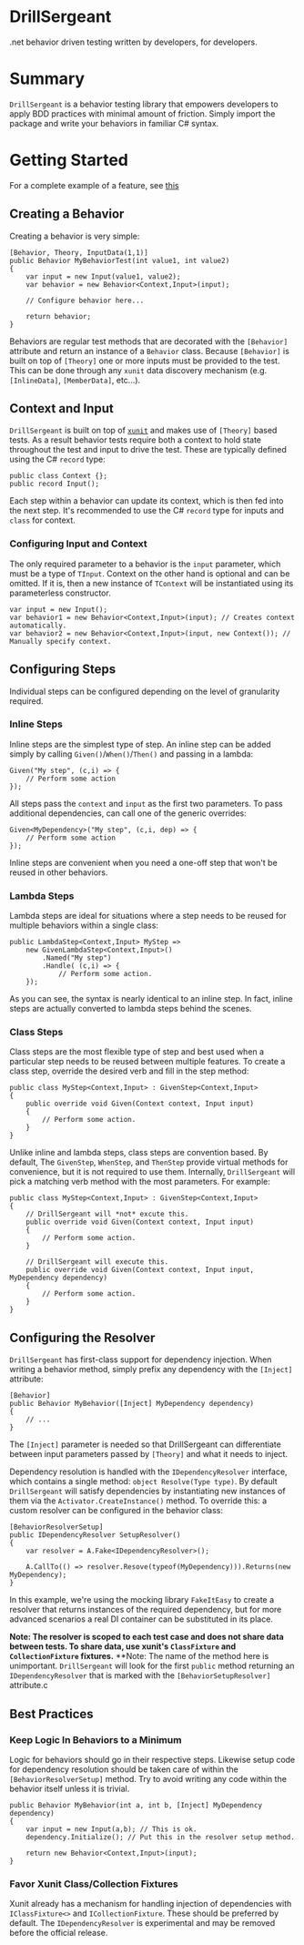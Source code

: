 # DrillSergeant
.net behavior driven testing written by developers, for developers.

# Summary

`DrillSergeant` is a behavior testing library that empowers developers to apply BDD practices with minimal amount of friction.  Simply import the package and write your behaviors in familiar C# syntax.

# Getting Started

For a complete example of a feature, see [this](https://github.com/bitcobblers/DrillSergeant/blob/main/test/DrillSergeant.Tests/Features/CalculatorFeature.cs)

## Creating a Behavior

Creating a behavior is very simple:

```
[Behavior, Theory, InputData(1,1)]
public Behavior MyBehaviorTest(int value1, int value2)
{
    var input = new Input(value1, value2);
    var behavior = new Behavior<Context,Input>(input);

    // Configure behavior here...
    
    return behavior;
}
```

Behaviors are regular test methods that are decorated with the `[Behavior]` attribute and return an instance of a `Behavior` class.  Because `[Behavior]` is built on top of `[Theory]` one or more inputs must be provided to the test.  This can be done through any `xunit` data discovery mechanism (e.g. `[InlineData]`, `[MemberData]`, etc...).

## Context and Input

`DrillSergeant` is built on top of [`xunit`](https://xunit.net/) and makes use of `[Theory]` based tests.  As a result behavior tests require both a context to hold state throughout the test and input to drive the test.  These are typically defined using the C# `record` type:

```
public class Context {};
public record Input();
```

Each step within a behavior can update its context, which is then fed into the next step.  It's recommended to use the C# `record` type for inputs and `class` for context.

### Configuring Input and Context

The only required parameter to a behavior is the `input` parameter, which must be a type of `TInput`.  Context on the other hand is optional and can be omitted.  If it is, then a new instance of `TContext` will be instantiated using its parameterless constructor.

```
var input = new Input();
var behavior1 = new Behavior<Context,Input>(input); // Creates context automatically.
var behavior2 = new Behavior<Context,Input>(input, new Context()); // Manually specify context.
```

## Configuring Steps

Individual steps can be configured depending on the level of granularity required.

### Inline Steps

Inline steps are the simplest type of step.  An inline step can be added simply by calling `Given()`/`When()`/`Then()` and passing in a lambda:

```
Given("My step", (c,i) => {
    // Perform some action
});
```

All steps pass the `context` and `input` as the first two parameters.  To pass additional dependencies, can call one of the generic overrides:

```
Given<MyDependency>("My step", (c,i, dep) => {
    // Perform some action
});
```

Inline steps are convenient when you need a one-off step that won't be reused in other behaviors.

### Lambda Steps

Lambda steps are ideal for situations where a step needs to be reused for multiple behaviors within a single class:

```
public LambdaStep<Context,Input> MyStep =>
    new GivenLambdaStep<Context,Input>()
        .Named("My step")
        .Handle( (c,i) => {
		    // Perform some action.
    });
```

As you can see, the syntax is nearly identical to an inline step.  In fact, inline steps are actually converted to lambda steps behind the scenes.

### Class Steps

Class steps are the most flexible type of step and best used when a particular step needs to be reused between multiple features.  To create a class step, override the desired verb and fill in the step method:

```
public class MyStep<Context,Input> : GivenStep<Context,Input>
{
    public override void Given(Context context, Input input)
    {
        // Perform some action.
    }
}
```

Unlike inline and lambda steps, class steps are convention based.  By default, The `GivenStep`, `WhenStep`, and `ThenStep` provide virtual methods for convenience, but it is not required to use them.  Internally, `DrillSergeant` will pick a matching verb method with the most parameters.  For example:

```
public class MyStep<Context,Input> : GivenStep<Context,Input>
{
    // DrillSergeant will *not* excute this.
    public override void Given(Context context, Input input)
    {
        // Perform some action.
    }
  
    // DrillSergeant will execute this.
    public override void Given(Context context, Input input, MyDependency dependency)
    {
        // Perform some action.
    }
}
```

## Configuring the Resolver

`DrillSergeant` has first-class support for dependency injection.  When writing a behavior method, simply prefix any dependency with the `[Inject]` attribute:

```
[Behavior]
public Behavior MyBehavior([Inject] MyDependency dependency)
{
    // ...
}
```

The `[Inject]` parameter is needed so that DrillSergeant can differentiate between input parameters passed by `[Theory]` and what it needs to inject.

Dependency resolution is handled with the `IDependencyResolver` interface, which contains a single method: `object Resolve(Type type)`.  By default `DrillSergeant` will satisfy dependencies by instantiating new instances of them via the `Activator.CreateInstance()` method.  To override this: a custom resolver can be configured in the behavior class:

```
[BehaviorResolverSetup]
public IDependencyResolver SetupResolver()
{
    var resolver = A.Fake<IDependencyResolver>();
  
    A.CallTo(() => resolver.Resove(typeof(MyDependency))).Returns(new MyDependency);
}
```

In this example, we're using the mocking library `FakeItEasy` to create a resolver that returns instances of the required dependency, but for more advanced scenarios a real DI container can be substituted in its place.

**Note: The resolver is scoped to each test case and does not share data between tests.  To share data, use xunit's `ClassFixture` and `CollectionFixture` fixtures.**
**Note: The name of the method here is unimportant.  `DrillSergeant` will look for the first `public` method returning an `IDependencyResolver` that is marked with the `[BehaviorSetupResolver]` attribute.c 

## Best Practices

### Keep Logic In Behaviors to a Minimum

Logic for behaviors should go in their respective steps.  Likewise setup code for dependency resolution should be taken care of within the `[BehaviorResolverSetup]` method.  Try to avoid writing any code within the behavior itself unless it is trivial.

```
public Behavior MyBehavior(int a, int b, [Inject] MyDependency dependency)
{
    var input = new Input(a,b); // This is ok.
    dependency.Initialize(); // Put this in the resolver setup method.
    
    return new Behavior<Context,Input>(input);
}
```

### Favor Xunit Class/Collection Fixtures

Xunit already has a mechanism for handling injection of dependencies with `IClassFixture<>` and `ICollectionFixture`.  These should be preferred by default.  The `IDependencyResolver` is experimental and may be removed before the official release.